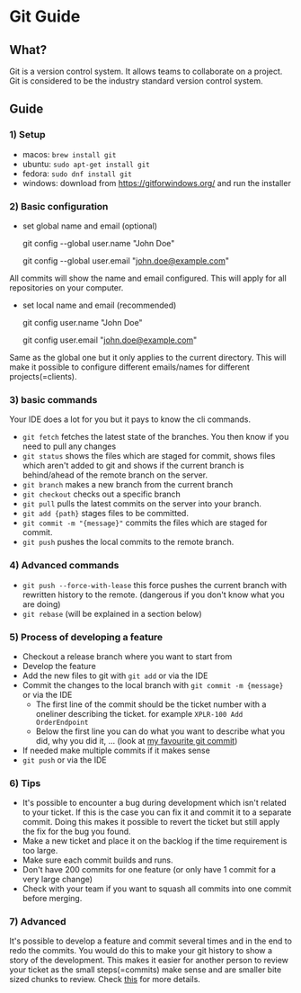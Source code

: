 # Git Guide

## What?
Git is a version control system. 
It allows teams to collaborate on a project. Git is considered to be the industry standard 
version control system.

## Guide

### 1) Setup
* macos: `brew install git`
* ubuntu: `sudo apt-get install git`
* fedora: `sudo dnf install git`
* windows: download from https://gitforwindows.org/ and run the installer

### 2) Basic configuration
* set global name and email (optional)


    git config --global user.name "John Doe"


    git config --global user.email "john.doe@example.com"


All commits will show the name and email configured. This will apply for all repositories on your computer.

* set local name and email (recommended)
    

    git config user.name "John Doe"


    git config user.email "john.doe@example.com"

Same as the global one but it only applies to the current directory.
This will make it possible to configure different emails/names for different projects(=clients).

### 3) basic commands
Your IDE does a lot for you but it pays to know the cli commands.

* `git fetch` fetches the latest state of the branches. You then know if you need to pull any changes
* `git status` shows the files which are staged for commit, shows files which aren't added to git and shows if the current branch is behind/ahead of the remote branch on the server.
* `git branch` makes a new branch from the current branch
* `git checkout` checks out a specific branch
* `git pull` pulls the latest commits on the server into your branch.
* `git add {path}` stages files to be committed.
* `git commit -m "{message}"` commits the files which are staged for commit.
* `git push` pushes the local commits to the remote branch.

### 4) Advanced commands
* `git push --force-with-lease` this force pushes the current branch with rewritten history to the remote. (dangerous if you don't know what you are doing)
* `git rebase` (will be explained in a section below)

### 5) Process of developing a feature
* Checkout a release branch where you want to start from
* Develop the feature
* Add the new files to git with `git add` or via the IDE
* Commit the changes to the local branch with `git commit -m {message}` or via the IDE
  * The first line of the commit should be the ticket number with a oneliner describing the ticket. for example `XPLR-100 Add OrderEndpoint`
  * Below the first line you can do what you want to describe what you did, why you did it, ... (look at [my favourite git commit](https://dhwthompson.com/2019/my-favourite-git-commit))
* If needed make multiple commits if it makes sense
* `git push` or via the IDE

### 6) Tips
* It's possible to encounter a bug during development which isn't related to your ticket. If this is the case you can fix it and commit it to a separate commit. Doing this makes it possible to revert the ticket but still apply the fix for the bug you found.
* Make a new ticket and place it on the backlog if the time requirement is too large.
* Make sure each commit builds and runs.
* Don't have 200 commits for one feature (or only have 1 commit for a very large change)
* Check with your team if you want to squash all commits into one commit before merging.

### 7) Advanced
It's possible to develop a feature and commit several times and in the end to redo the commits.
You would do this to make your git history to show a story of the development.
This makes it easier for another person to review your ticket as the small steps(=commits) make sense and are smaller bite sized chunks to review.
Check [this](https://github.blog/2022-06-30-write-better-commits-build-better-projects/) for more details.

